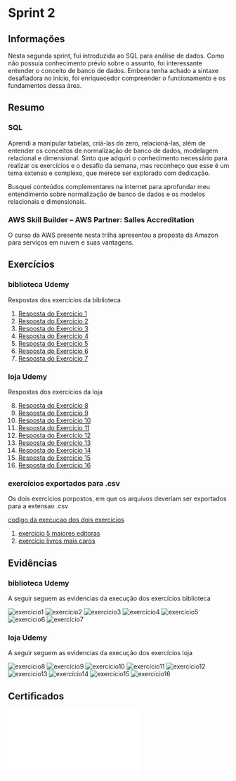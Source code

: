 # Sprint 2

## Informações

Nesta segunda sprint, fui introduzida ao SQL para análise de dados. Como não possuía conhecimento prévio sobre o assunto, foi interessante entender o conceito de banco de dados. Embora tenha achado a sintaxe desafiadora no início, foi enriquecedor compreender o funcionamento e os fundamentos dessa área.

## Resumo

### SQL

Aprendi a manipular tabelas, criá-las do zero, relacioná-las, além de entender os conceitos de normalização de banco de dados, modelagem relacional e dimensional. Sinto que adquiri o conhecimento necessário para realizar os exercícios e o desafio da semana, mas reconheço que esse é um tema extenso e complexo, que merece ser explorado com dedicação.

Busquei conteúdos complementares na internet para aprofundar meu entendimento sobre normalização de banco de dados e os modelos relacionais e dimensionais.

### AWS Skill Builder – AWS Partner: Salles Accreditation

O curso da AWS presente nesta trilha apresentou a proposta da Amazon para serviços em nuvem e suas vantagens.

## Exercícios
### biblioteca Udemy
Respostas dos exercícios da biblioteca

1. [Resposta do Exercício 1](../Sprint2/Exercicios/biblioteca/sql/exercicio1.sql)  
2. [Resposta do Exercício 2](../Sprint2/Exercicios/biblioteca/sql/exercicio2.sql)  
3. [Resposta do Exercício 3](../Sprint2/Exercicios/biblioteca/sql/exercicio3.sql)  
4. [Resposta do Exercício 4](../Sprint2/Exercicios/biblioteca/sql/exercicio4.sql)  
5. [Resposta do Exercício 5](../Sprint2/Exercicios/biblioteca/sql/exercicio5.sql)  
6. [Resposta do Exercício 6](../Sprint2/Exercicios/biblioteca/sql/exercicio6.sql)  
7. [Resposta do Exercício 7](../Sprint2/Exercicios/biblioteca/sql/exercicio7.sql)

### loja Udemy
Respostas dos exercícios da loja

8. [Resposta do Exercício 8](../Sprint2/Exercicios/loja/sql/exercicio08.sql)  
9. [Resposta do Exercício 9](../Sprint2/Exercicios/loja/sql/exercicio09.sql)  
10. [Resposta do Exercício 10](../Sprint2/Exercicios/loja/sql/exercicio10.sql)  
11. [Resposta do Exercício 11](../Sprint2/Exercicios/loja/sql/exercicio11.sql)  
12. [Resposta do Exercício 12](../Sprint2/Exercicios/loja/sql/exercicio12.sql)  
13. [Resposta do Exercício 13](../Sprint2/Exercicios/loja/sql/exercicio13.sql)  
14. [Resposta do Exercício 14](../Sprint2/Exercicios/loja/sql/exercicio14.sql)  
15. [Resposta do Exercício 15](../Sprint2/Exercicios/loja/sql/exercicio15.sql)  
16. [Resposta do Exercício 16](../Sprint2/Exercicios/loja/sql/exercicio16.sql)

### exercícios exportados para .csv

Os dois exercícios porpostos, em que os arquivos deveriam ser exportados para a extensao .csv

[codigo da execucao dos dois exercícios](../Sprint2/Exercicios/exercicios.csv/codigoexercicio.sql)

1. [exercício 5 maiores editoras](../Sprint2/Exercicios/exercicios.csv/5maioreseditoras.csv)
2. [exercício livros mais caros](../Sprint2/Exercicios/exercicios.csv/livrosmaiscaros.csv)

## Evidências
### biblioteca Udemy
A seguir seguem as evidencias da execução dos exercícios biblioteca

![exercício1](../Sprint2/Exercicios/biblioteca/evidencias/exercicio01.png)
![exercício2](../Sprint2/Exercicios/biblioteca/evidencias/exercicio02.png)
![exercício3](../Sprint2/Exercicios/biblioteca/evidencias/exercicio03.png)
![exercício4](../Sprint2/Exercicios/biblioteca/evidencias/exercicio04.png)
![exercício5](../Sprint2/Exercicios/biblioteca/evidencias/exercicio05.png)
![exercício6](../Sprint2/Exercicios/biblioteca/evidencias/exercicio06.png)
![exercício7](../Sprint2/Exercicios/biblioteca/evidencias/exercicio07.png)

### loja Udemy
A seguir seguem as evidencias da execução dos exercícios loja

![exercício8](../Sprint2/Exercicios/loja/evidencias/exercicio08.png)
![exercício9](../Sprint2/Exercicios/loja/evidencias/exercicio09.png)
![exercício10](../Sprint2/Exercicios/loja/evidencias/exercicio10.png)
![exercício11](../Sprint2/Exercicios/loja/evidencias/exercicio11.png)
![exercício12](../Sprint2/Exercicios/loja/evidencias/exercicio12.png)
![exercício13](../Sprint2/Exercicios/loja/evidencias/exercicio13.png)
![exercício14](../Sprint2/Exercicios/loja/evidencias/exercicio14.png)
![exercício15](../Sprint2/Exercicios/loja/evidencias/exercicio15.png)
![exercício16](../Sprint2/Exercicios/loja/evidencias/exercicio16.png)

## Certificados
![curso AWS](../Sprint2/Certificados/awssalesacreditacion.pdf)


